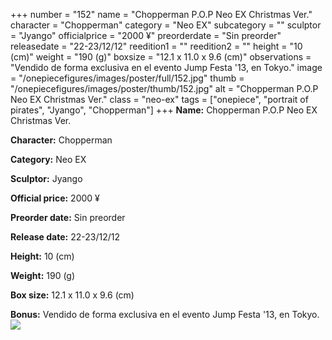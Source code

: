 +++
number = "152"
name = "Chopperman P.O.P Neo EX Christmas Ver."
character = "Chopperman"
category = "Neo EX"
subcategory = ""
sculptor = "Jyango"
officialprice = "2000 ¥"
preorderdate = "Sin preorder"
releasedate = "22-23/12/12"
reedition1 = ""
reedition2 = ""
height = "10 (cm)"
weight = "190 (g)"
boxsize = "12.1 x 11.0 x 9.6 (cm)"
observations = "Vendido de forma exclusiva en el evento Jump Festa &#39;13, en Tokyo."
image = "/onepiecefigures/images/poster/full/152.jpg"
thumb = "/onepiecefigures/images/poster/thumb/152.jpg"
alt = "Chopperman P.O.P Neo EX Christmas Ver."
class = "neo-ex"
tags = ["onepiece", "portrait of pirates", "Jyango", "Chopperman"]
+++
**Name:** Chopperman P.O.P Neo EX Christmas Ver.

**Character:** Chopperman

**Category:** Neo EX 

**Sculptor:** Jyango

**Official price:** 2000 ¥

**Preorder date:** Sin preorder

**Release date:** 22-23/12/12

**Height:** 10 (cm)

**Weight:** 190 (g)

**Box size:** 12.1 x 11.0 x 9.6 (cm)

**Bonus:** Vendido de forma exclusiva en el evento Jump Festa &#39;13, en Tokyo.
<img src="/onepiecefigures/images/poster/thumb/152.jpg">